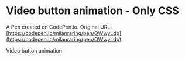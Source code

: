 # Video button animation - Only CSS

A Pen created on CodePen.io. Original URL: [https://codepen.io/milanraring/pen/QWwyLdp](https://codepen.io/milanraring/pen/QWwyLdp).

Video button animation